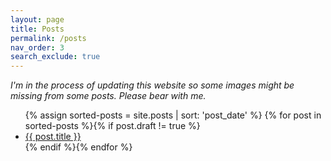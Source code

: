 ```yaml
---
layout: page
title: Posts
permalink: /posts
nav_order: 3
search_exclude: true
---
```


_I'm in the process of updating this website so some images might be missing from some posts.
Please bear with me._

<ul>
  {% assign sorted-posts = site.posts | sort: 'post_date' %}
  {% for post in sorted-posts %}{% if post.draft != true %}
    <li>
      <a href="{{ post.url }}">{{ post.title }}</a>
    </li>
  {% endif %}{% endfor %}
</ul>
